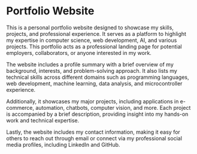 # Portfolio Website

This is a personal portfolio website designed to showcase my skills, projects, and professional experience. It serves as a platform to highlight my expertise in computer science, web development, AI, and various projects. This portfolio acts as a professional landing page for potential employers, collaborators, or anyone interested in my work.

The website includes a profile summary with a brief overview of my background, interests, and problem-solving approach. It also lists my technical skills across different domains such as programming languages, web development, machine learning, data analysis, and microcontroller experience.

Additionally, it showcases my major projects, including applications in e-commerce, automation, chatbots, computer vision, and more. Each project is accompanied by a brief description, providing insight into my hands-on work and technical expertise.

Lastly, the website includes my contact information, making it easy for others to reach out through email or connect via my professional social media profiles, including LinkedIn and GitHub.
